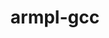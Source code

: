 ---
title: "armpl-gcc"
layout: cache
categories: [package, develop]
meta: {"versions": ["23.10_gcc-12.2", "24.04"], "compilers": ["gcc@=12.3.0"], "oss": ["amzn2"], "platforms": ["linux"], "targets": ["neoverse_n1", "neoverse_v1"], "stacks": ["aws-pcluster-neoverse_v1", "root"], "num_specs": 6, "num_specs_by_stack": {"root": 6, "aws-pcluster-neoverse_v1": 6}}
spec_details: [{"hash": "x54xedwrpa6eusahfd5ng5gbk4lclefe", "compiler": "gcc@=12.3.0", "versions": ["23.10_gcc-12.2"], "os": "amzn2", "platform": "linux", "target": "neoverse_n1", "variants": ["build_system=generic", "~ilp64", "+shared", "threads=none"], "stacks": ["root", "aws-pcluster-neoverse_v1"], "size": "-", "tarball": "https://binaries.spack.io/develop/build_cache/linux-amzn2-neoverse_n1/gcc-12.3.0/armpl-gcc-23.10_gcc-12.2/linux-amzn2-neoverse_n1-gcc-12.3.0-armpl-gcc-23.10_gcc-12.2-x54xedwrpa6eusahfd5ng5gbk4lclefe.spack"}, {"hash": "cgzrxrkrhf25kelco23fp2hu7ooyxide", "compiler": "gcc@=12.3.0", "versions": ["24.04"], "os": "amzn2", "platform": "linux", "target": "neoverse_n1", "variants": ["build_system=generic", "~ilp64", "+shared", "threads=none"], "stacks": ["root", "aws-pcluster-neoverse_v1"], "size": "-", "tarball": "https://binaries.spack.io/develop/build_cache/linux-amzn2-neoverse_n1/gcc-12.3.0/armpl-gcc-24.04/linux-amzn2-neoverse_n1-gcc-12.3.0-armpl-gcc-24.04-cgzrxrkrhf25kelco23fp2hu7ooyxide.spack"}, {"hash": "v2lwaxo3qhx4c3odiqoqlqz2vqumhdwk", "compiler": "gcc@=12.3.0", "versions": ["24.04"], "os": "amzn2", "platform": "linux", "target": "neoverse_n1", "variants": ["build_system=generic", "~ilp64", "+shared", "threads=none"], "stacks": ["root", "aws-pcluster-neoverse_v1"], "size": "-", "tarball": "https://binaries.spack.io/develop/build_cache/linux-amzn2-neoverse_n1/gcc-12.3.0/armpl-gcc-24.04/linux-amzn2-neoverse_n1-gcc-12.3.0-armpl-gcc-24.04-v2lwaxo3qhx4c3odiqoqlqz2vqumhdwk.spack"}, {"hash": "2j6n7cm427qdzx2y6l4ifujymrwepglk", "compiler": "gcc@=12.3.0", "versions": ["23.10_gcc-12.2"], "os": "amzn2", "platform": "linux", "target": "neoverse_v1", "variants": ["build_system=generic", "~ilp64", "+shared", "threads=none"], "stacks": ["root", "aws-pcluster-neoverse_v1"], "size": "-", "tarball": "https://binaries.spack.io/develop/build_cache/linux-amzn2-neoverse_v1/gcc-12.3.0/armpl-gcc-23.10_gcc-12.2/linux-amzn2-neoverse_v1-gcc-12.3.0-armpl-gcc-23.10_gcc-12.2-2j6n7cm427qdzx2y6l4ifujymrwepglk.spack"}, {"hash": "4xgvhjcaexf6dk3fjwu7mtcut2ggo72e", "compiler": "gcc@=12.3.0", "versions": ["24.04"], "os": "amzn2", "platform": "linux", "target": "neoverse_v1", "variants": ["build_system=generic", "~ilp64", "+shared", "threads=none"], "stacks": ["root", "aws-pcluster-neoverse_v1"], "size": "-", "tarball": "https://binaries.spack.io/develop/build_cache/linux-amzn2-neoverse_v1/gcc-12.3.0/armpl-gcc-24.04/linux-amzn2-neoverse_v1-gcc-12.3.0-armpl-gcc-24.04-4xgvhjcaexf6dk3fjwu7mtcut2ggo72e.spack"}, {"hash": "y7iomrerhgxwthxbgyyyeszrpxfnov2i", "compiler": "gcc@=12.3.0", "versions": ["24.04"], "os": "amzn2", "platform": "linux", "target": "neoverse_v1", "variants": ["build_system=generic", "~ilp64", "+shared", "threads=none"], "stacks": ["root", "aws-pcluster-neoverse_v1"], "size": "-", "tarball": "https://binaries.spack.io/develop/build_cache/linux-amzn2-neoverse_v1/gcc-12.3.0/armpl-gcc-24.04/linux-amzn2-neoverse_v1-gcc-12.3.0-armpl-gcc-24.04-y7iomrerhgxwthxbgyyyeszrpxfnov2i.spack"}]
---